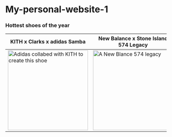# My-personal-website-1
<html>
  <head>
    <title>Adon's kicks</title>
  </head>
  <body>
    <h3>Hottest shoes of the year</h3>
    <table>
      <thead>
        <tr>
          <th>KITH x Clarks x adidas Samba</th>
          <th>New Balance x Stone Island 574 Legacy</th>
          <th>Nike Jordan 4 Retro SB</th>
          <th>Corteiz x Nike Air Max 95 SP</th>
          <th>ASICS x GmbH – GEL-KAYANO LEGACY</th>
          <th>Adidas Stan Smith Homer Simpson</th>
        </tr>
      </thead>
      <tbody>
        <tr>
          <td><img src="https://cdn.shopify.com/s/files/1/0094/2252/files/8_c7240758-6a10-4d25-86e4-dc30f8b51e9d.jpg?v=1679404476&width=480%0A" alt="Adidas collabed with KITH to create this shoe" width="250" height="250"></td>
          <td><img src="https://images.prismic.io/end-features/f8140f86-cbb4-47d6-b7e8-9a40a56fb076_U574LGST_launches_hero_landscape_1.png?auto=compress,format" alt="A New Blance 574 legacy" width="250" height="250"></td>
          <td><img src="https://chronicles.bstn.com/uploads/2023/03/230315_Chronicles_Header_Jordan4_PineGreen.jpg" alt="An Air Jordan 4 SB in the pine green colour" width="250" height="250"></td>
          <td><img src="https://laced.imgix.net/products/365a2275-1395-43b9-a5b7-1ab278a8c7d1.jpg" alt="A Nike Air Max 95 sp shoe" width="250" height="250"></td>
          <td><img src="https://media.endclothing.com/media/catalog/product/2/5/25-09-2023-JA_1203A350-100_1_1.jpg" alt="A white and black asics shoe collabed with GmbH" width="250" height="250"></td>
          <td><img src="https://images.prismic.io/end-features/5039ce72-b6a3-4396-954f-fa02a6183905_IE7564_launches_hero_landscape_1.jpg?auto=compress,format" alt="A white adidas stan smith shoe with Homer Simpson on the back" width="250" height="250"></td>
        </tr>
      </tbody>
    </table>
    
  </body>
</html>

